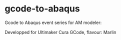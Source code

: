 # gcode-to-abaqus
Gcode to Abaqus event series for AM modeler:

Developped for Ultimaker Cura GCode, flavour: Marlin
